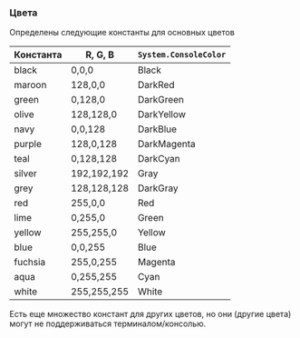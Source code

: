 ﻿### Цвета

Определены следующие константы для основных цветов

| Константа | R, G, B     | `System.ConsoleColor` |
|-----------|-------------|-----------------------|
| black     | 0,0,0       | Black                 |
| maroon    | 128,0,0     | DarkRed               |
| green     | 0,128,0     | DarkGreen             |
| olive     | 128,128,0   | DarkYellow            |
| navy      | 0,0,128     | DarkBlue              |
| purple    | 128,0,128   | DarkMagenta           |
| teal      | 0,128,128   | DarkCyan              |
| silver    | 192,192,192 | Gray                  |
| grey      | 128,128,128 | DarkGray              |
| red       | 255,0,0     | Red                   |
| lime      | 0,255,0     | Green                 |
| yellow    | 255,255,0   | Yellow                |
| blue      | 0,0,255     | Blue                  |
| fuchsia   | 255,0,255   | Magenta               |
| aqua      | 0,255,255   | Cyan                  |
| white     | 255,255,255 | White                 |

Есть еще множество констант для других цветов, но они (другие цвета) могут не поддерживаться терминалом/консолью.
